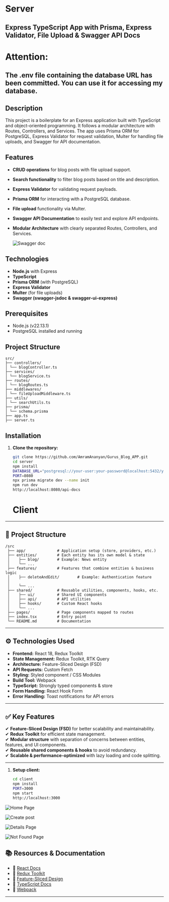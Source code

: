 # Server

## Express TypeScript App with Prisma, Express Validator, File Upload & Swagger API Docs
# Attention:

## The .env file containing the database URL has been committed. You can use it for accessing my database.
## Description

This project is a boilerplate for an Express application built with TypeScript and object-oriented programming. It follows a modular architecture with Routes, Controllers, and Services. The app uses Prisma ORM for PostgreSQL, Express Validator for request validation, Multer for handling file uploads, and Swagger for API documentation.

## Features

- **CRUD operations** for blog posts with file upload support.
- **Search functionality** to filter blog posts based on title and description.
- **Express Validator** for validating request payloads.
- **Prisma ORM** for interacting with a PostgreSQL database.
- **File upload** functionality via Multer.
- **Swagger API Documentation** to easily test and explore API endpoints.
- **Modular Architecture** with clearly separated Routes, Controllers, and Services.

  ![Swagger doc](./README_IMAGES/swagger-img.png)

## Technologies

- **Node.js** with Express
- **TypeScript**
- **Prisma ORM** (with PostgreSQL)
- **Express Validator**
- **Multer** (for file uploads)
- **Swagger (swagger-jsdoc & swagger-ui-express)**

## Prerequisites

- Node.js (v22.13.1)
- PostgreSQL installed and running

## Project Structure

```plaintext
src/
├── controllers/
│ └── blogController.ts
├── services/
│ └── blogService.ts
├── routes/
│ └── blogRoutes.ts
├── middlewares/
│ └── fileUploadMiddleware.ts
├── utils/
│ └── searchUtils.ts
├── prisma/
│ └── schema.prisma
├── app.ts
├── server.ts
```

## Installation

1. **Clone the repository:**

   ```bash
   git clone https://github.com/AmramAnanyan/Gurus_Blog_APP.git
   cd server
   npm install
   DATABASE_URL="postgresql://your-user:your-password@localhost:5432/your-database"
   PORT=8080
   npx prisma migrate dev --name init
   npm run dev
   http://localhost:8080/api-docs
   ```

   # Client

---

## 📂 Project Structure

```plaintext
/src
 ├── app/              # Application setup (store, providers, etc.)
 ├── entities/         # Each entity has its own model & state
 │    ├── blog/        # Example: News entity
 │    └── ...
 ├── features/         # Features that combine entities & business logic
 │    ├── deleteAndEdit/        # Example: Authentication feature
 │
 │    └── ...
 ├── shared/           # Reusable utilities, components, hooks, etc.
 │    ├── ui/          # Shared UI components
 │    ├── api/         # API utilities
 │    ├── hooks/       # Custom React hooks
 │    └── ...
 ├── pages/            # Page components mapped to routes
 ├── index.tsx         # Entry point
 └── README.md         # Documentation
```

---

## ⚙️ Technologies Used

- **Frontend:** React 18, Redux Toolkit
- **State Management:** Redux Toolkit, RTK Query
- **Architecture:** Feature-Sliced Design (FSD)
- **API Requests:** Custom Fetch
- **Styling:** Styled component / CSS Modules
- **Build Tool:** Webpack
- **TypeScript:** Strongly typed components & store
- **Form Handling:** React Hook Form
- **Error Handling:** Toast notifications for API errors

---

## ✅ Key Features

✔ **Feature-Sliced Design (FSD)** for better scalability and maintainability.  
✔ **Redux Toolkit** for efficient state management.  
✔ **Modular structure** with separation of concerns between entities, features, and UI components.  
✔ **Reusable shared components & hooks** to avoid redundancy.  
✔ **Scalable & performance-optimized** with lazy loading and code splitting.

---

1. **Setup client:**

   ```bash
   cd client
   npm install
   PORT=3000
   npm start
   http://localhost:3000
   ```

![Home Page](./README_IMAGES/home.png)

![Create post](./README_IMAGES/create.png)

![Details Page](./README_IMAGES/details.png)

![Not Found Page](./README_IMAGES/404.png)

## 📚 Resources & Documentation

- 📖 [React Docs](https://react.dev/)
- 📖 [Redux Toolkit](https://redux-toolkit.js.org/)
- 📖 [Feature-Sliced Design](https://feature-sliced.design/)
- 📖 [TypeScript Docs](https://www.typescriptlang.org/)
- 📖 [Webpack](https://webpack.js.org/)

---
